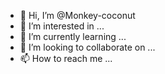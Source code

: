 - 👋 Hi, I’m @Monkey-coconut
- 👀 I’m interested in ...
- 🌱 I’m currently learning ...
- 💞️ I’m looking to collaborate on ...
- 📫 How to reach me ...

<!---
Monkey-coconut/Monkey-coconut is a ✨ special ✨ repository because its `README.md` (this file) appears on your GitHub profile.
You can click the Preview link to take a look at your changes.
--->
